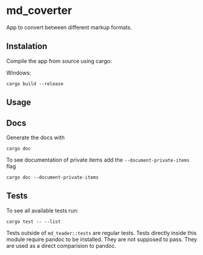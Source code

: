 # md_coverter

App to convert between different markup formats.

## Instalation

Compile the app from source using cargo:

Windows:

`cargo build --release `

## Usage

## Docs

Generate the docs with

```
cargo doc
```

To see documentation of private items add the `--document-private-items` flag

```
cargo doc --document-private-items
```

## Tests

To see all available tests run:

```
cargo test -- --list
```

Tests outside of `md_teader::tests` are regular tests. Tests directly inside this module require pandoc
to be installed. They are not supposed to pass. They are used as a direct comparision
to pandoc.

 